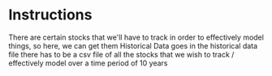 # Instructions
There are certain stocks that we'll have to track in order to effectively model things, so here, we can get them
Historical Data goes in the historical data file
there has to be a csv file of all the stocks that we wish to track / effectively model over a time period of 10 years
